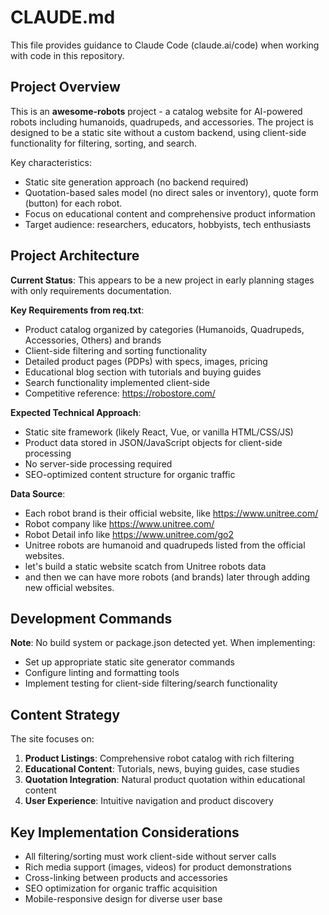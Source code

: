 # CLAUDE.md

This file provides guidance to Claude Code (claude.ai/code) when working with code in this repository.

## Project Overview

This is an **awesome-robots** project - a catalog website for AI-powered robots including humanoids, quadrupeds, and accessories. The project is designed to be a static site without a custom backend, using client-side functionality for filtering, sorting, and search.

Key characteristics:
- Static site generation approach (no backend required)
- Quotation-based sales model (no direct sales or inventory), quote form (button) for each robot.
- Focus on educational content and comprehensive product information
- Target audience: researchers, educators, hobbyists, tech enthusiasts

## Project Architecture

**Current Status**: This appears to be a new project in early planning stages with only requirements documentation.

**Key Requirements from req.txt**:
- Product catalog organized by categories (Humanoids, Quadrupeds, Accessories, Others) and brands
- Client-side filtering and sorting functionality
- Detailed product pages (PDPs) with specs, images, pricing
- Educational blog section with tutorials and buying guides
- Search functionality implemented client-side
- Competitive reference: https://robostore.com/

**Expected Technical Approach**:
- Static site framework (likely React, Vue, or vanilla HTML/CSS/JS)
- Product data stored in JSON/JavaScript objects for client-side processing
- No server-side processing required
- SEO-optimized content structure for organic traffic

**Data Source**:
- Each robot brand is their official website, like https://www.unitree.com/
- Robot company like https://www.unitree.com/
- Robot Detail info like https://www.unitree.com/go2
- Unitree robots are humanoid and quadrupeds listed from the official websites.
- let's build a static website scatch from Unitree robots data
- and then we can have more robots (and brands) later through adding new official websites.

## Development Commands

**Note**: No build system or package.json detected yet. When implementing:
- Set up appropriate static site generator commands
- Configure linting and formatting tools
- Implement testing for client-side filtering/search functionality

## Content Strategy

The site focuses on:
1. **Product Listings**: Comprehensive robot catalog with rich filtering
2. **Educational Content**: Tutorials, news, buying guides, case studies
3. **Quotation Integration**: Natural product quotation within educational content
4. **User Experience**: Intuitive navigation and product discovery

## Key Implementation Considerations

- All filtering/sorting must work client-side without server calls
- Rich media support (images, videos) for product demonstrations
- Cross-linking between products and accessories
- SEO optimization for organic traffic acquisition
- Mobile-responsive design for diverse user base
